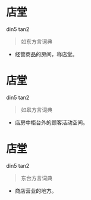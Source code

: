 # 店堂
din5 tan2
> 如东方言词典
- 经营商品的房间，称店堂。

# 店堂
din5 tan2
> 如皋方言词典
- 店房中柜台外的顾客活动空间。

# 店堂
din5 tan2
> 东台方言词典
- 商店营业的地方。

